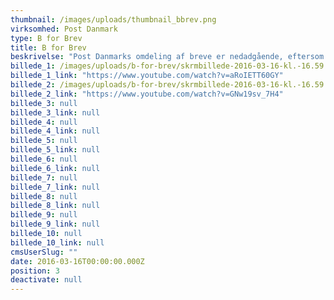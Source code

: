 ```yaml
---
thumbnail: /images/uploads/thumbnail_bbrev.png
virksomhed: Post Danmark
type: B for Brev
title: B for Brev
beskrivelse: "Post Danmarks omdeling af breve er nedadgående, eftersom det er billigere og hurtigere at sende en sms eller e-mail. Danskerne sender dog stadig mange breve, og foretrækker det billige B-brev frem for det dyrere A-brev. 1. Januar 2016 var der behov for at fortælle danskerne, at man stadig kan sende et B-brev til fornuftige penge (8 kroner), og at det eneste, det kræver, er at man husker at skrive B på brevet.\n\n"
billede_1: /images/uploads/b-for-brev/skrmbillede-2016-03-16-kl.-16.59.04.png
billede_1_link: "https://www.youtube.com/watch?v=aRoIETT60GY"
billede_2: /images/uploads/b-for-brev/skrmbillede-2016-03-16-kl.-16.59.27.png
billede_2_link: "https://www.youtube.com/watch?v=GNw19sv_7H4"
billede_3: null
billede_3_link: null
billede_4: null
billede_4_link: null
billede_5: null
billede_5_link: null
billede_6: null
billede_6_link: null
billede_7: null
billede_7_link: null
billede_8: null
billede_8_link: null
billede_9: null
billede_9_link: null
billede_10: null
billede_10_link: null
cmsUserSlug: ""
date: 2016-03-16T00:00:00.000Z
position: 3
deactivate: null
---
```



